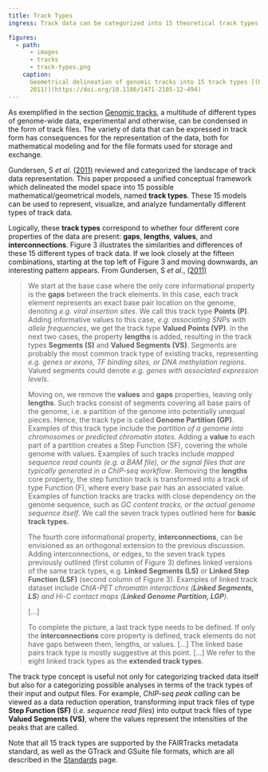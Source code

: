 ```yaml
---
title: Track Types
ingress: Track data can be categorized into 15 theoretical track types

figures:
  - path:
      - images
      - tracks
      - track-types.png
    caption:
      Geometrical delineation of genomic tracks into 15 track types [(Gundersen, S *et al.*,
      2011)](https://doi.org/10.1186/1471-2105-12-494)
---
```


As exemplified in the section [Genomic tracks](#s02-genomic-tracks), a multitude of different types
of genome-wide data, experimental and otherwise, can be condensed in the form of track files. The
variety of data that can be expressed in track form has consequences for the representation of the
data, both for mathematical modeling and for the file formats used for storage and exchange.

Gundersen, S _et al._ [(2011)](https://doi.org/10.1186/1471-2105-12-494) reviewed and categorized
the landscape of track data representation. This paper proposed a unified conceptual framework which
delineated the model space into 15 possible mathematical/geometrical models, named **track types**.
These 15 models can be used to represent, visualize, and analyze fundamentally different types of
track data.

Logically, these **track types** correspond to whether four different core properties of the data
are present: **gaps**, **lengths**, **values**, and **interconnections**. Figure 3 illustrates the
similarities and differences of these 15 different types of track data. If we look closely at the
fifteen combinations, starting at the top left of Figure 3 and moving downwards, an interesting
pattern appears. From Gundersen, S _et al._, [(2011)](https://doi.org/10.1186/1471-2105-12-494)
[^1]:

> We start at the base case where the only core informational property is the **gaps** between the
> track elements. In this case, each track element represents an exact base pair location on the
> genome, denoting _e.g. viral insertion sites_. We call this track type **Points (P)**. Adding
> informative values to this case, _e.g. associating SNPs with allele frequencies_, we get the track
> type **Valued Points (VP)**. In the next two cases, the property **lengths** is added, resulting
> in the track types **Segments (S)** and **Valued Segments (VS)**. Segments are probably the most
> common track type of existing tracks, representing _e.g. genes or exons, TF binding sites, or DNA
> methylation regions_. Valued segments could denote _e.g. genes with associated expression levels_.
>
> Moving on, we remove the **values** and **gaps** properties, leaving only **lengths**. Such tracks
> consist of segments covering all base pairs of the genome, i.e. a partition of the genome into
> potentially unequal pieces. Hence, the track type is called **Genome Partition (GP)**. Examples of
> this track type include the _partition of a genome into chromosomes or predicted chromatin
> states_. Adding a **value** to each part of a partition creates a Step Function (SF), covering the
> whole genome with values. Examples of such tracks include _mapped sequence read counts (e.g. a BAM
> file), or the signal files that are typically generated in a ChIP-seq workflow_. Removing the
> **lengths** core property, the step function track is transformed into a track of type Function
> (F), where every base pair has an associated value. Examples of function tracks are tracks with
> close dependency on the genome sequence, such as _GC content tracks, or the actual genome sequence
> itself_. We call the seven track types outlined here for **basic track types**.
>
> The fourth core informational property, **interconnections**, can be envisioned as an orthogonal
> extension to the previous discussion. Adding interconnections, or edges, to the seven track types
> previously outlined (first column of Figure 3) defines linked versions of the same track types,
> e.g. **Linked Segments (LS)** or **Linked Step Function (LSF)** (second column of Figure 3).
> Examples of linked track dataset include _ChIA-PET chromatin interactions (**Linked Segments,
> LS**) and Hi-C contact maps (**Linked Genome Partition, LGP**)_.
>
> [...]
>
> To complete the picture, a last track type needs to be defined. If only the **interconnections**
> core property is defined, track elements do not have gaps between them, lengths, or values. [...]
> The linked base pairs track type is mostly suggestive at this point. [...] We refer to the eight
> linked track types as the **extended track types**.

The track type concept is useful not only for categorizing tracked data itself but also for a
categorizing possible analyses in terms of the track types of their input and output files. For
example, _ChIP-seq peak calling_ can be viewed as a data reduction operation, transforming input
track files of type **Step Function (SF)** (_i.e. sequence read files_) into output track files of
type **Valued Segments (VS)**, where the values represent the intensities of the peaks that are
called.

Note that all 15 track types are supported by the FAIRTracks metadata standard, as well as the
GTrack and GSuite file formats, which are all described in the [Standards](/standards/) page.

[^1]:
    The quote is slightly edited. Text formatting have been added and some examples have been
    substituted with more recent ones.
